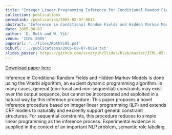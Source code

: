 ```yaml
---
title: "Integer Linear Programming Inference for Conditional Random Fields"
collection: publications
permalink: /publication/2005-08-07-0014
abstract: 'Inference in Conditional Random Fields and Hidden Markov Models is done using the Viterbi algorithm, an e±cient dynamic programming algorithm. In many cases, general (non-local and non-sequential) constraints may exist over the output sequence, but cannot be incorporated and exploited in a natural way by this inference procedure. This paper proposes a novel inference procedure based on integer linear programming (ILP) and extends CRF models to naturally and e±ciently support general constraint structures. For sequential constraints, this procedure reduces to simple linear programming as the inference process. Experimental evidence is supplied in the context of an important NLP problem, semantic role labeling.'
date: 2005-08-07
author: 'D. Roth and W. Yih'
venue: 'ICML-2005'
paperurl: '../files/RothYi05.pdf'
biburl: '../publications/2005-08-07-0014.txt'
slides_poster: https://github.com/scottyih/Slides/blob/master/ICML-05-ilp-crf-long-Deck.pptx
---
```


<a href='../files/RothYi05.pdf'>Download paper here</a>

Inference in Conditional Random Fields and Hidden Markov Models is done using the Viterbi algorithm, an e±cient dynamic programming algorithm. In many cases, general (non-local and non-sequential) constraints may exist over the output sequence, but cannot be incorporated and exploited in a natural way by this inference procedure. This paper proposes a novel inference procedure based on integer linear programming (ILP) and extends CRF models to naturally and e±ciently support general constraint structures. For sequential constraints, this procedure reduces to simple linear programming as the inference process. Experimental evidence is supplied in the context of an important NLP problem, semantic role labeling.
